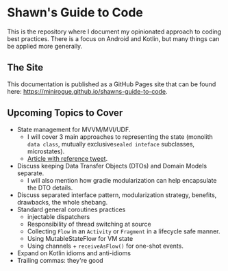 # Shawn's Guide to Code

This is the repository where I document my opinionated approach to coding best practices.
There is a focus on Android and Kotlin, but many things can be applied more generally.

## The Site
This documentation is published as a GitHub Pages site that can be found here: https://minirogue.github.io/shawns-guide-to-code.

## Upcoming Topics to Cover

- State management for MVVM/MVI/UDF.
    - I will cover 3 main approaches to representing the state (monolith `data class`, mutually exclusive`sealed inteface` subclasses, microstates).
    - [Article with reference tweet](https://gpeal.medium.com/modeling-android-screens-as-state-97aa5511657d).
- Discuss keeping Data Transfer Objects (DTOs) and Domain Models separate.
    - I will also mention how gradle modularization can help encapsulate the DTO details.
- Discuss separated interface pattern, modularization strategy, benefits, drawbacks, the whole shebang.
- Standard general coroutines practices
    - injectable dispatchers
    - Responsibility of thread switching at source
    - Collecting `Flow` in an `Activity` or `Fragment` in a lifecycle safe manner.
    - Using MutableStateFlow for VM state
    - Using channels + `receiveAsFlow()` for one-shot events.
- Expand on Kotlin idioms and anti-idioms
- Trailing commas: they're good
